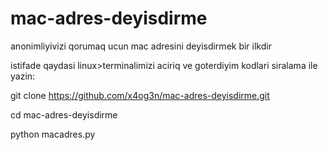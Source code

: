 # mac-adres-deyisdirme
anonimliyivizi qorumaq ucun mac adresini deyisdirmek bir ilkdir

istifade qaydasi
linux>terminalimizi aciriq ve goterdiyim kodlari siralama ile yazin:

git clone https://github.com/x4og3n/mac-adres-deyisdirme.git

cd mac-adres-deyisdirme

python macadres.py
